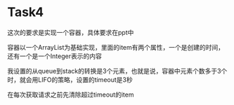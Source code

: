 # Task4

这次的要求是实现一个容器，具体要求在ppt中

容器以一个ArrayList为基础实现，里面的item有两个属性，一个是创建的时间，还有一个是一个Integer表示的内容

我设置的从queue到stack的转换是3个元素，也就是说，容器中元素个数多于3个时，就会用LIFO的策略，设置的timeout是3秒

在每次获取请求之前先清除超过timeout的item